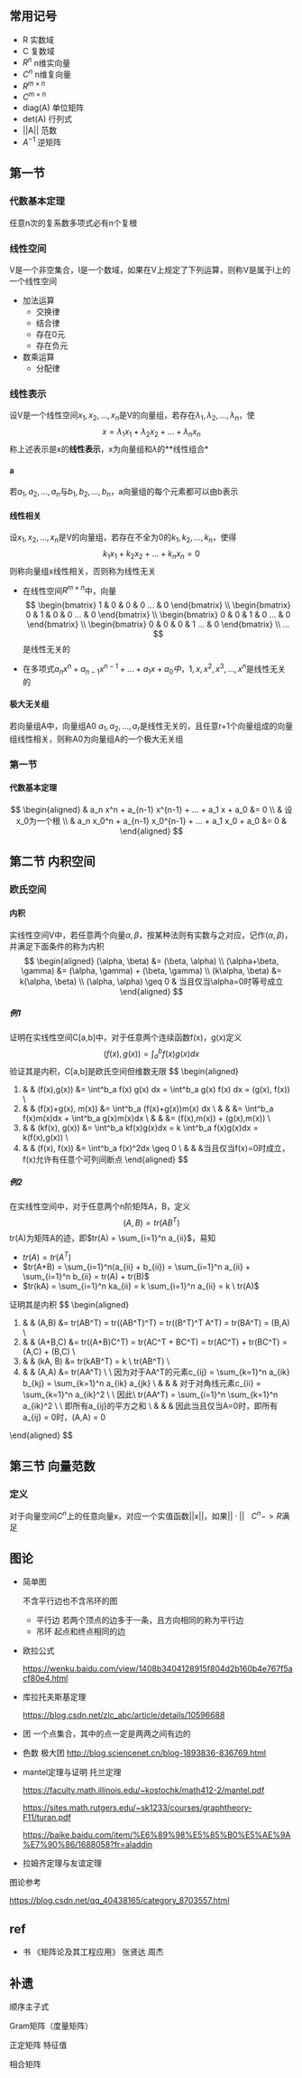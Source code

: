 ## 常用记号

* R 实数域
* C 复数域
* $R^n$  n维实向量
* $C^n$  n维复向量
* $R^{m \times n}$
* $C^{m \times n}$
* diag(A)  单位矩阵
* det(A)  行列式
* ||A||  范数
* $A^{-1}$  逆矩阵

## 第一节

### 代数基本定理

任意n次的复系数多项式必有n个复根

### 线性空间

V是一个非空集合，I是一个数域，如果在V上规定了下列运算，则称V是属于I上的一个线性空间

* 加法运算
  * 交换律
  * 结合律
  * 存在0元
  * 存在负元
* 数乘运算
  * 分配律

### 线性表示

设V是一个线性空间$x_1, x_2, ... , x_n$是V的向量组，若存在$\lambda_1, \lambda_2, ... , \lambda_n$，使
$$
x = \lambda_1 x_1 + \lambda_2 x_2 + ... + \lambda_n x_n
$$
称上述表示是x的**线性表示**，x为向量组和$\lambda$的**线性组合*

#### a

若$a_1, a_2, ... , a_n$与$b_1, b_2, ... , b_n$，a向量组的每个元素都可以由b表示

#### 线性相关

设$x_1, x_2, ... , x_n$是V的向量组，若存在不全为0的$k_1, k_2, ..., k_n$，使得
$$
k_1 x_1 + k_2 x_2 + ... + k_n x_n = 0
$$
则称向量组x线性相关，否则称为线性无关

* 在线性空间$R^{m \times n}$中，向量
  $$
  \begin{bmatrix}
  1 & 0 & 0 & 0 ... & 0
  \end{bmatrix}
  \\
  \begin{bmatrix}
  0 & 1 & 0 & 0 ... & 0
  \end{bmatrix}
  \\
  \begin{bmatrix}
  0 & 0 & 1 & 0 ... & 0
  \end{bmatrix}
  \\
  \begin{bmatrix}
  0 & 0 & 0 & 1 ... & 0
  \end{bmatrix}
  \\
  ...
  $$
  是线性无关的

* 在多项式$a_n x^n + a_{n-1} x^{n-1} + ... + a_1 x + a_0中，1, x, x^2, x^3, ... , x^n$是线性无关的

#### 极大无关组

若向量组A中，向量组A0 $a_1, a_2, ..., a_r$是线性无关的，且任意r+1个向量组成的向量组线性相关，则称A0为向量组A的一个极大无关组

### 第一节

#### 代数基本定理

$$
\begin{aligned}
& a_n x^n + a_{n-1} x^{n-1} + ... + a_1 x + a_0 &= 0
\\
& 设x_0为一个根
\\
& a_n x_0^n + a_{n-1} x_0^{n-1} + ... + a_1 x_0 + a_0 &= 0
& 
\end{aligned}
$$

## 第二节 内积空间

### 欧氏空间

#### 内积

实线性空间V中，若任意两个向量$\alpha, \beta$，按某种法则有实数与之对应，记作$(\alpha, \beta)$，并满足下面条件的称为内积
$$
\begin{aligned}
(\alpha, \beta) &= (\beta, \alpha)
\\
(\alpha+\beta, \gamma) &= (\alpha, \gamma) + (\beta, \gamma)
\\
(k\alpha, \beta) &= k(\alpha, \beta)
\\
(\alpha, \alpha) \geq 0 & 当且仅当\alpha=0时等号成立
\end{aligned}
$$

##### 例1

证明在实线性空间C[a,b]中，对于任意两个连续函数f(x)，g(x)定义
$$
(f(x), g(x)) = \int^b_a f(x) g(x) dx
$$
验证其是内积，C[a,b]是欧氏空间但维数无限
$$
\begin{aligned}
1) & & (f(x),g(x)) &= \int^b_a f(x) g(x) dx = \int^b_a g(x) f(x) dx = (g(x), f(x))
\\
2) & & (f(x)+g(x), m(x)) &= \int^b_a (f(x)+g(x))m(x) dx 
\\
& & &= \int^b_a f(x)m(x)dx + \int^b_a g(x)m(x)dx
\\
& & &= (f(x),m(x)) + (g(x),m(x))
\\
3) & & (kf(x), g(x)) &= \int^b_a kf(x)g(x)dx = k \int^b_a f(x)g(x)dx = k(f(x),g(x))
\\
4) & & (f(x), f(x)) &= \int^b_a f(x)^2dx \geq 0
\\ & & &当且仅当f(x)=0时成立，f(x)允许有任意个可列间断点
\end{aligned}
$$

##### 例2

在实线性空间中，对于任意两个n阶矩阵A，B，定义
$$
(A,B) = tr(AB^T)
$$
tr(A)为矩阵A的迹，即$tr(A) = \sum_{i=1}^n a_{ii}$，易知

* $tr(A) = tr(A^T)$
* $tr(A+B) = \sum_{i=1}^n(a_{ii} + b_{ii}) = \sum_{i=1}^n a_{ii} + \sum_{i=1}^n b_{ii} = tr(A) + tr(B)$
* $tr(kA) = \sum_{i=1}^n ka_{ii} = k \sum_{i=1}^n a_{ii} = k \ tr(A)$

证明其是内积
$$
\begin{aligned}
1) & & (A,B) &= tr(AB^T) = tr((AB^T)^T) = tr((B^T)^T A^T) = tr(BA^T) = (B,A)
\\
2) & & (A+B,C) &= tr((A+B)C^T) = tr(AC^T + BC^T) = tr(AC^T) + tr(BC^T) = (A,C) + (B,C)
\\
3) & & (kA, B) &= tr(kAB^T) = k \ tr(AB^T)
\\
4) & & (A,A) &= tr(AA^T) \ \  因为对于AA^T的元素c_{ij} = \sum_{k=1}^n a_{ik} b_{kj} = \sum_{k=1}^n a_{ik} a_{jk}
\\ & & & 对于对角线元素c_{ii} =  \sum_{k=1}^n a_{ik}^2 \ \ 因此\ tr(AA^T) = \sum_{i=1}^n \sum_{k=1}^n a_{ik}^2 \ \ 即所有a_{ij}的平方之和
\\
& & & 因此当且仅当A=0时，即所有a_{ij} = 0时，(A,A) = 0

\end{aligned}
$$

## 第三节 向量范数

### 定义

对于向量空间$C^{n}$上的任意向量x，对应一个实值函数||x||，如果$||\cdot|| \ \ \  C^n -> R$满足

## 图论

* 简单图

  不含平行边也不含吊环的图

  * 平行边  若两个顶点的边多于一条，且方向相同的称为平行边
  * 吊环  起点和终点相同的边

* 欧拉公式

  https://wenku.baidu.com/view/1408b3404128915f804d2b160b4e767f5acf80e4.html

* 库拉托夫斯基定理

  https://blog.csdn.net/zlc_abc/article/details/10596688

* 团  一个点集合，其中的点一定是两两之间有边的

* 色数 极大团
  http://blog.sciencenet.cn/blog-1893836-836769.html
  
* mantel定理与证明 托兰定理
  
  https://faculty.math.illinois.edu/~kostochk/math412-2/mantel.pdf
  
  https://sites.math.rutgers.edu/~sk1233/courses/graphtheory-F11/turan.pdf
  
  https://baike.baidu.com/item/%E6%89%98%E5%85%B0%E5%AE%9A%E7%90%86/1688058?fr=aladdin
  
* 拉姆齐定理与友谊定理



图论参考

https://blog.csdn.net/qq_40438165/category_8703557.html

## ref

* 书  《矩阵论及其工程应用》  张贤达  周杰

## 补遗

顺序主子式

Gram矩阵（度量矩阵）

正定矩阵 特征值

相合矩阵